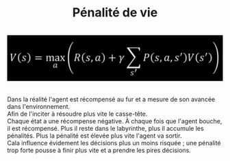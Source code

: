 <h1 align=center>Pénalité de vie</h1>


<br>
<div align="center">
    <img src="..\img\BellmanCompleteEquation.png" alt="Équation de Bellman" title="Équation de Bellman">
</div>
<br>

Dans la réalité l'agent est récompensé au fur et a mesure de son avancée dans l'environnement.  
Afin de l'inciter à résoudre plus vite le casse-tête.  
Chaque état a une récompense négative. À chaque fois que l'agent bouche, il est récompensé. Plus il reste dans le labyrinthe, plus il accumule les pénalités. Plus la pénalité est élevée plus vite l'agent va sortir.  
Cala influence évidement les décisions plus un moins risquée ; une pénalité trop forte pousse à finir plus vite et a prendre les pires décisions.